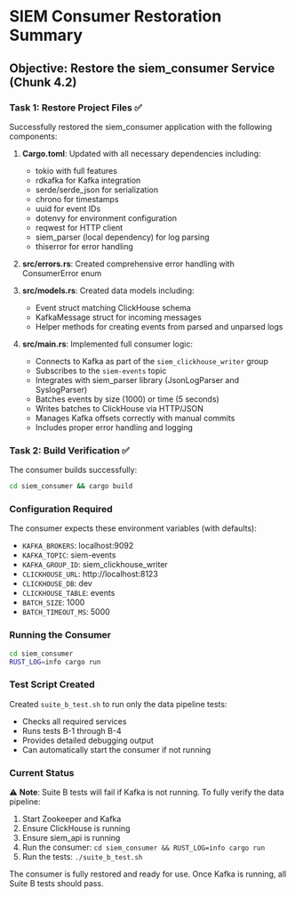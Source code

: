# SIEM Consumer Restoration Summary

## Objective: Restore the siem_consumer Service (Chunk 4.2)

### Task 1: Restore Project Files ✅

Successfully restored the siem_consumer application with the following components:

1. **Cargo.toml**: Updated with all necessary dependencies including:
   - tokio with full features
   - rdkafka for Kafka integration
   - serde/serde_json for serialization
   - chrono for timestamps
   - uuid for event IDs
   - dotenvy for environment configuration
   - reqwest for HTTP client
   - siem_parser (local dependency) for log parsing
   - thiserror for error handling

2. **src/errors.rs**: Created comprehensive error handling with ConsumerError enum

3. **src/models.rs**: Created data models including:
   - Event struct matching ClickHouse schema
   - KafkaMessage struct for incoming messages
   - Helper methods for creating events from parsed and unparsed logs

4. **src/main.rs**: Implemented full consumer logic:
   - Connects to Kafka as part of the `siem_clickhouse_writer` group
   - Subscribes to the `siem-events` topic
   - Integrates with siem_parser library (JsonLogParser and SyslogParser)
   - Batches events by size (1000) or time (5 seconds)
   - Writes batches to ClickHouse via HTTP/JSON
   - Manages Kafka offsets correctly with manual commits
   - Includes proper error handling and logging

### Task 2: Build Verification ✅

The consumer builds successfully:
```bash
cd siem_consumer && cargo build
```

### Configuration Required

The consumer expects these environment variables (with defaults):
- `KAFKA_BROKERS`: localhost:9092
- `KAFKA_TOPIC`: siem-events
- `KAFKA_GROUP_ID`: siem_clickhouse_writer
- `CLICKHOUSE_URL`: http://localhost:8123
- `CLICKHOUSE_DB`: dev
- `CLICKHOUSE_TABLE`: events
- `BATCH_SIZE`: 1000
- `BATCH_TIMEOUT_MS`: 5000

### Running the Consumer

```bash
cd siem_consumer
RUST_LOG=info cargo run
```

### Test Script Created

Created `suite_b_test.sh` to run only the data pipeline tests:
- Checks all required services
- Runs tests B-1 through B-4
- Provides detailed debugging output
- Can automatically start the consumer if not running

### Current Status

⚠️ **Note**: Suite B tests will fail if Kafka is not running. To fully verify the data pipeline:

1. Start Zookeeper and Kafka
2. Ensure ClickHouse is running
3. Ensure siem_api is running
4. Run the consumer: `cd siem_consumer && RUST_LOG=info cargo run`
5. Run the tests: `./suite_b_test.sh`

The consumer is fully restored and ready for use. Once Kafka is running, all Suite B tests should pass. 